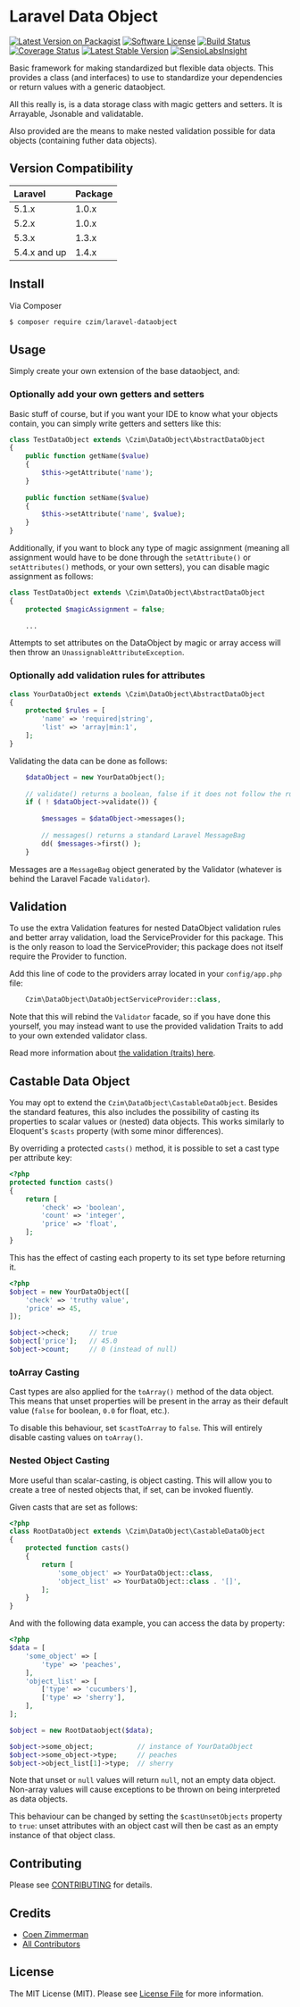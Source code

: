 # Laravel Data Object

[![Latest Version on Packagist][ico-version]][link-packagist]
[![Software License][ico-license]](LICENSE.md)
[![Build Status](https://travis-ci.org/czim/laravel-dataobject.svg?branch=master)](https://travis-ci.org/czim/laravel-dataobject)
[![Coverage Status](https://coveralls.io/repos/github/czim/laravel-dataobject/badge.svg?branch=master)](https://coveralls.io/github/czim/laravel-dataobject?branch=master)
[![Latest Stable Version](http://img.shields.io/packagist/v/czim/laravel-dataobject.svg)](https://packagist.org/packages/czim/laravel-dataobject)
[![SensioLabsInsight](https://insight.sensiolabs.com/projects/369fd4d7-b2d1-4438-9e08-e7ad586b81c4/mini.png)](https://insight.sensiolabs.com/projects/369fd4d7-b2d1-4438-9e08-e7ad586b81c4)

Basic framework for making standardized but flexible data objects.
This provides a class (and interfaces) to use to standardize your dependencies or return values with a generic dataobject.

All this really is, is a data storage class with magic getters and setters.
It is Arrayable, Jsonable and validatable.

Also provided are the means to make nested validation possible for data objects (containing futher data objects).


## Version Compatibility

 Laravel      | Package 
:-------------|:--------
 5.1.x        | 1.0.x
 5.2.x        | 1.0.x
 5.3.x        | 1.3.x
 5.4.x and up | 1.4.x


## Install

Via Composer

``` bash
$ composer require czim/laravel-dataobject
```

## Usage

Simply create your own extension of the base dataobject, and: 


### Optionally add your own getters and setters

Basic stuff of course, but if you want your IDE to know what your objects contain, you can simply write getters and setters like this:

```php
class TestDataObject extends \Czim\DataObject\AbstractDataObject
{
    public function getName($value)
    {
        $this->getAttribute('name');
    }
    
    public function setName($value)
    {
        $this->setAttribute('name', $value);
    }
}
```

Additionally, if you want to block any type of magic assignment (meaning all assignment would have to be done through the `setAttribute()` or `setAttributes()` methods, or your own setters), you can disable magic assignment as follows:
 
```php
class TestDataObject extends \Czim\DataObject\AbstractDataObject
{
    protected $magicAssignment = false;
    
    ...
```

Attempts to set attributes on the DataObject by magic or array access will then throw an `UnassignableAttributeException`.


### Optionally add validation rules for attributes 

```php
class YourDataObject extends \Czim\DataObject\AbstractDataObject
{
    protected $rules = [
        'name' => 'required|string',
        'list' => 'array|min:1',
    ];
}
```

Validating the data can be done as follows:

```php
    $dataObject = new YourDataObject();
    
    // validate() returns a boolean, false if it does not follow the rules
    if ( ! $dataObject->validate()) {
        
        $messages = $dataObject->messages();
        
        // messages() returns a standard Laravel MessageBag
        dd( $messages->first() );
    }
```

Messages are a `MessageBag` object generated by the Validator (whatever is behind the Laravel Facade `Validator`).


## Validation

To use the extra Validation features for nested DataObject validation rules and better array validation, load the ServiceProvider for this package.
This is the only reason to load the ServiceProvider; this package does not itself require the Provider to function.

Add this line of code to the providers array located in your `config/app.php` file:

```php
    Czim\DataObject\DataObjectServiceProvider::class,
```

Note that this will rebind the `Validator` facade, so if you have done this yourself, you may instead want to use the provided validation Traits to add to your own extended validator class.

Read more information about [the validation (traits) here](VALIDATION.md).


## Castable Data Object

You may opt to extend the `Czim\DataObject\CastableDataObject`. 
Besides the standard features, this also includes the possibility of casting its properties to scalar values or (nested) data objects. This works similarly to Eloquent's `$casts` property (with some minor differences).

By overriding a protected `casts()` method, it is possible to set a cast type per attribute key:

```php
<?php
protected function casts()
{
    return [
        'check' => 'boolean',
        'count' => 'integer',
        'price' => 'float',
    ];    
}       
```

This has the effect of casting each property to its set type before returning it.

```php
<?php
$object = new YourDataObject([
    'check' => 'truthy value',
    'price' => 45,
]);

$object->check;     // true
$object['price'];   // 45.0
$object->count;     // 0 (instead of null)
```

### toArray Casting

Cast types are also applied for the `toArray()` method of the data object. 
This means that unset properties will be present in the array as their default value (`false` for boolean, `0.0` for float, etc.).

To disable this behaviour, set `$castToArray` to `false`.
This will entirely disable casting values on `toArray()`. 


### Nested Object Casting

More useful than scalar-casting, is object casting. This will allow you to create a tree of nested objects that, if set, can be invoked fluently.

Given casts that are set as follows:

```php
<?php
class RootDataObject extends \Czim\DataObject\CastableDataObject
{
    protected function casts()
    {
        return [
            'some_object' => YourDataObject::class,
            'object_list' => YourDataObject::class . '[]',
        ];    
    }       
}
```

And with the following data example, you can access the data by property:

```php
<?php
$data = [
    'some_object' => [
        'type' => 'peaches',
    ],
    'object_list' => [
        ['type' => 'cucumbers'],
        ['type' => 'sherry'],
    ],
];

$object = new RootDataobject($data);

$object->some_object;           // instance of YourDataObject
$object->some_object->type;     // peaches
$object->object_list[1]->type;  // sherry
```

Note that unset or `null` values will return `null`, not an empty data object. Non-array values will cause exceptions to be thrown on being interpreted as data objects.

This behaviour can be changed by setting the `$castUnsetObjects` property to `true`: unset attributes with an object cast will then be cast as an empty instance of that object class.

## Contributing

Please see [CONTRIBUTING](CONTRIBUTING.md) for details.


## Credits

- [Coen Zimmerman][link-author]
- [All Contributors][link-contributors]

## License

The MIT License (MIT). Please see [License File](LICENSE.md) for more information.

[ico-version]: https://img.shields.io/packagist/v/czim/laravel-dataobject.svg?style=flat-square
[ico-license]: https://img.shields.io/badge/license-MIT-brightgreen.svg?style=flat-square
[ico-downloads]: https://img.shields.io/packagist/dt/czim/laravel-dataobject.svg?style=flat-square

[link-packagist]: https://packagist.org/packages/czim/laravel-dataobject
[link-downloads]: https://packagist.org/packages/czim/laravel-dataobject
[link-author]: https://github.com/czim
[link-contributors]: ../../contributors
